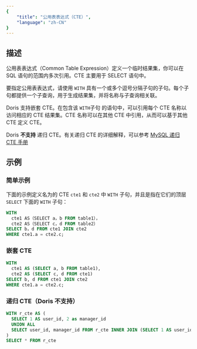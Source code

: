 ```yaml
---
{
    "title": "公用表表达式（CTE）",
    "language": "zh-CN"
}
---
```


<!-- 
Licensed to the Apache Software Foundation (ASF) under one
or more contributor license agreements.  See the NOTICE file
distributed with this work for additional information
regarding copyright ownership.  The ASF licenses this file
to you under the Apache License, Version 2.0 (the
"License"); you may not use this file except in compliance
with the License.  You may obtain a copy of the License at

  http://www.apache.org/licenses/LICENSE-2.0

Unless required by applicable law or agreed to in writing,
software distributed under the License is distributed on an
"AS IS" BASIS, WITHOUT WARRANTIES OR CONDITIONS OF ANY
KIND, either express or implied.  See the License for the
specific language governing permissions and limitations
under the License.
-->

## 描述

公用表表达式（Common Table Expression）定义一个临时结果集，你可以在 SQL 语句的范围内多次引用。CTE 主要用于 SELECT 语句中。

要指定公用表表达式，请使用 `WITH` 具有一个或多个逗号分隔子句的子句。每个子句都提供一个子查询，用于生成结果集，并将名称与子查询相关联。

Doris 支持嵌套 CTE。在包含该 `WITH`子句 的语句中，可以引用每个 CTE 名称以访问相应的 CTE 结果集。CTE 名称可以在其他 CTE 中引用，从而可以基于其他 CTE 定义 CTE。

Doris **不支持** 递归 CTE。有关递归 CTE 的详细解释，可以参考 [MySQL 递归 CTE 手册](https://dev.mysql.com/doc/refman/8.4/en/with.html#common-table-expressions-recursive)

## 示例

### 简单示例

下面的示例定义名为的 CTE `cte1` 和 `cte2` 中 `WITH` 子句，并且是指在它们的顶层 `SELECT` 下面的 `WITH` 子句：

```sql
WITH
  cte1 AS（SELECT a，b FROM table1），
  cte2 AS（SELECT c，d FROM table2）
SELECT b，d FROM cte1 JOIN cte2
WHERE cte1.a = cte2.c;
```

### 嵌套 CTE

```sql
WITH
  cte1 AS (SELECT a, b FROM table1),
  cte2 AS (SELECT c, d FROM cte1)
SELECT b, d FROM cte1 JOIN cte2
WHERE cte1.a = cte2.c;
```

### 递归 CTE（Doris 不支持）

```sql
WITH r_cte AS (
  SELECT 1 AS user_id, 2 as manager_id
  UNION ALL
  SELECT user_id, manager_id FROM r_cte INNER JOIN (SELECT 1 AS user_id, 2 as manager_id) t ON r_cte.manager_id = t.user_id
)
SELECT * FROM r_cte
